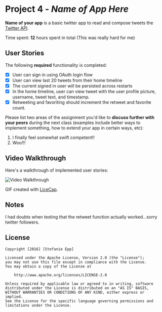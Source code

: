 # Project 4 - *Name of App Here*

**Name of your app** is a basic twitter app to read and compose tweets the [Twitter API](https://apps.twitter.com/).

Time spent: **12** hours spent in total (This was really hard for me)

## User Stories

The following **required** functionality is completed:

- [x] User can sign in using OAuth login flow
- [x] User can view last 20 tweets from their home timeline
- [x] The current signed in user will be persisted across restarts
- [x] In the home timeline, user can view tweet with the user profile picture, username, tweet text, and timestamp.
- [x] Retweeting and favoriting should increment the retweet and favorite count.

Please list two areas of the assignment you'd like to **discuss further with your peers** during the next class (examples include better ways to implement something, how to extend your app in certain ways, etc):

1. I finally feel somewhat swift competent!! 
2. Woo!!!

## Video Walkthrough 

Here's a walkthrough of implemented user stories:

<img src='http://i.imgur.com/aNfWMDI.gif' title='Video Walkthrough' width='' alt='Video Walkthrough' />

GIF created with [LiceCap](http://www.cockos.com/licecap/).

## Notes

I had doubts when testing that the retweet function actually worked...sorry twitter followers.

## License

    Copyright [2016] [Stefanie Epp]

    Licensed under the Apache License, Version 2.0 (the "License");
    you may not use this file except in compliance with the License.
    You may obtain a copy of the License at

        http://www.apache.org/licenses/LICENSE-2.0

    Unless required by applicable law or agreed to in writing, software
    distributed under the License is distributed on an "AS IS" BASIS,
    WITHOUT WARRANTIES OR CONDITIONS OF ANY KIND, either express or implied.
    See the License for the specific language governing permissions and
    limitations under the License.
